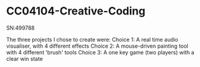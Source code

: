 # CC04104-Creative-Coding
SN:499788

The three projects I chose to create were:
Choice 1: A real time audio visualiser, with 4 different effects
Choice 2: A mouse-driven painting tool with 4 different 'brush' tools 
Choice 3: A one key game (two players) with a clear win state 
